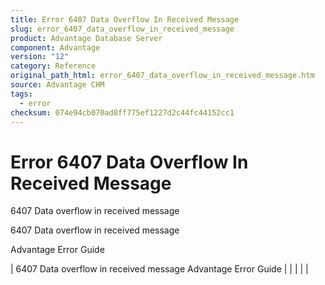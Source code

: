 ```yaml
---
title: Error 6407 Data Overflow In Received Message
slug: error_6407_data_overflow_in_received_message
product: Advantage Database Server
component: Advantage
version: "12"
category: Reference
original_path_html: error_6407_data_overflow_in_received_message.htm
source: Advantage CHM
tags:
  - error
checksum: 074e94cb070ad8ff775ef1227d2c44fc44152cc1
---
```


# Error 6407 Data Overflow In Received Message

6407 Data overflow in received message

6407 Data overflow in received message

Advantage Error Guide

| 6407 Data overflow in received message  Advantage Error Guide |  |  |  |  |
